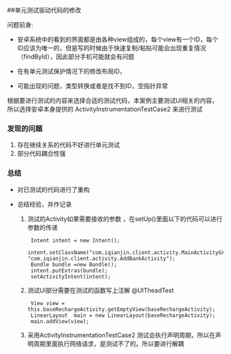 ##单元测试驱动代码的修改

问题前身:

* 安卓系统中的看到的界面都是由各种view组成的，每个view有一个ID，每个ID应该为唯一的，但是写的时候由于快速复制/粘贴可能会出现重复情况（findById），因此部分手机可能就会有问题

* 在有单元测试保护情况下的修改布局ID，

* 可能出现的问题，类型转换或者是找不到ID，空指针异常

根据要进行测试的内容来选择合适的测试代码，本案例主要测试UI相关的内容，所以选择安卓本身提供的
ActivityInstrumentationTestCase2 来进行测试

### 发现的问题
1. 存在继续关系的代码不好进行单元测试
2. 部分代码耦合性强
### 总结
* 对已测试的代码进行了重构
* 总结经验，并作记录
		
	1. 测试的Activity如果需要接收的参数 ，在setUp()里面以下的代码可以进行参数的传递
		
			Intent intent = new Intent();
	        intent.setClassName("com.iqianjin.client.activity.MainActivityGroup", "com.iqianjin.client.activity.AddBankActivity");
	        Bundle bundle =new Bundle();  
	        intent.putExtras(bundle);
	        setActivityIntent(intent);
	
	2. 测试UI部分需要在测试的函数写上注解  @UITheadTest
	   
	 		View view = this.baseRechargeActivity.getEmptyView(baseRechargeActivity);
	        LinearLayout  main = new LinearLayout(baseRechargeActivity);
	        main.addView(view);

	3. 采用ActivityInstrumentationTestCase2 测试会执行声明周期，所以在声明周期里面执行网络请求，是测试不了的。所以要进行解耦